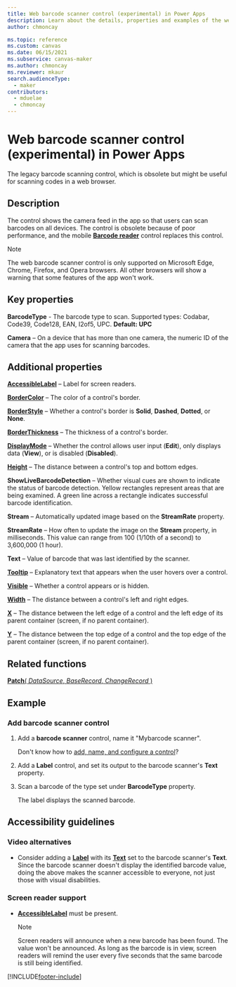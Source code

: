 ```yaml
---
title: Web barcode scanner control (experimental) in Power Apps
description: Learn about the details, properties and examples of the web barcode scanner control in Power Apps.
author: chmoncay

ms.topic: reference
ms.custom: canvas
ms.date: 06/15/2021
ms.subservice: canvas-maker
ms.author: chmoncay
ms.reviewer: mkaur
search.audienceType:
  - maker
contributors:
  - mduelae
  - chmoncay
---
```

# Web barcode scanner control (experimental) in Power Apps

The legacy barcode scanning control, which is obsolete but might be useful for scanning codes in a web browser.

## Description

The control shows the camera feed in the app so that users can scan barcodes on all devices. The control is obsolete because of poor performance, and the mobile **[Barcode reader](control-barcodereader.md)** control replaces this control.

> [!NOTE]
> The web barcode scanner control is only supported on Microsoft Edge, Chrome, Firefox, and Opera browsers. All other browsers will show a warning that some features of the app won't work.

## Key properties

**BarcodeType** - The barcode type to scan. Supported types: Codabar, Code39, Code128, EAN, I2of5, UPC. **Default: UPC**

**Camera** – On a device that has more than one camera, the numeric ID of the camera that the app uses for scanning barcodes.

## Additional properties

**[AccessibleLabel](properties-accessibility.md)** – Label for screen readers.

**[BorderColor](properties-color-border.md)** – The color of a control's border.

**[BorderStyle](properties-color-border.md)** – Whether a control's border is **Solid**, **Dashed**, **Dotted**, or **None**.

**[BorderThickness](properties-color-border.md)** – The thickness of a control's border.

**[DisplayMode](properties-core.md)** – Whether the control allows user input (**Edit**), only displays data (**View**), or is disabled (**Disabled**).

**[Height](properties-size-location.md)** – The distance between a control's top and bottom edges.

**ShowLiveBarcodeDetection** – Whether visual cues are shown to indicate the status of barcode detection. Yellow rectangles represent areas that are being examined. A green line across a rectangle indicates successful barcode identification.

**Stream** – Automatically updated image based on the **StreamRate** property.

**StreamRate** – How often to update the image on the **Stream** property, in milliseconds.  This value can range from 100 (1/10th of a second) to 3,600,000 (1 hour).

**Text** – Value of barcode that was last identified by the scanner.

**[Tooltip](properties-core.md)** – Explanatory text that appears when the user hovers over a control.

**[Visible](properties-core.md)** – Whether a control appears or is hidden.

**[Width](properties-size-location.md)** – The distance between a control's left and right edges.

**[X](properties-size-location.md)** – The distance between the left edge of a control and the left edge of its parent container (screen, if no parent container).

**[Y](properties-size-location.md)** – The distance between the top edge of a control and the top edge of the parent container (screen, if no parent container).

## Related functions

[**Patch**( *DataSource*, *BaseRecord*, *ChangeRecord* )](../functions/function-patch.md)

## Example

### Add barcode scanner control

1. Add a **barcode scanner** control, name it "Mybarcode scanner".

    Don't know how to [add, name, and configure a control](../add-configure-controls.md)?

1. Add a **Label** control, and set its output to the barcode scanner's **Text** property.

1. Scan a barcode of the type set under **BarcodeType** property.

    The label displays the scanned barcode.

## Accessibility guidelines

### Video alternatives

* Consider adding a **[Label](control-text-box.md)** with its **[Text](properties-core.md)** set to the barcode scanner's **Text**. Since the barcode scanner doesn't display the identified barcode value, doing the above makes the scanner accessible to everyone, not just those with visual disabilities.

### Screen reader support

* **[AccessibleLabel](properties-accessibility.md)** must be present.

    > [!NOTE]
  > Screen readers will announce when a new barcode has been found. The value won't be announced. As long as the barcode is in view, screen readers will remind the user every five seconds that the same barcode is still being identified.


[!INCLUDE[footer-include](../../../includes/footer-banner.md)]
